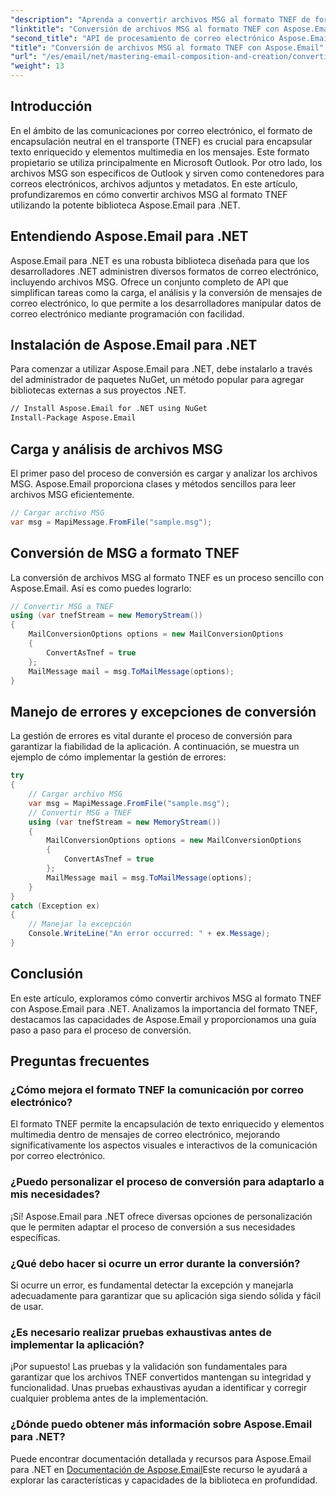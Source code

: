 ```yaml
---
"description": "Aprenda a convertir archivos MSG al formato TNEF de forma eficiente con la potente biblioteca Aspose.Email para .NET. Esta guía completa explica la instalación y la carga de archivos MSG."
"linktitle": "Conversión de archivos MSG al formato TNEF con Aspose.Email"
"second_title": "API de procesamiento de correo electrónico Aspose.Email .NET"
"title": "Conversión de archivos MSG al formato TNEF con Aspose.Email"
"url": "/es/email/net/mastering-email-composition-and-creation/converting-msg-files-to-tnef-format/"
"weight": 13
---
```


## Introducción

En el ámbito de las comunicaciones por correo electrónico, el formato de encapsulación neutral en el transporte (TNEF) es crucial para encapsular texto enriquecido y elementos multimedia en los mensajes. Este formato propietario se utiliza principalmente en Microsoft Outlook. Por otro lado, los archivos MSG son específicos de Outlook y sirven como contenedores para correos electrónicos, archivos adjuntos y metadatos. En este artículo, profundizaremos en cómo convertir archivos MSG al formato TNEF utilizando la potente biblioteca Aspose.Email para .NET.

## Entendiendo Aspose.Email para .NET

Aspose.Email para .NET es una robusta biblioteca diseñada para que los desarrolladores .NET administren diversos formatos de correo electrónico, incluyendo archivos MSG. Ofrece un conjunto completo de API que simplifican tareas como la carga, el análisis y la conversión de mensajes de correo electrónico, lo que permite a los desarrolladores manipular datos de correo electrónico mediante programación con facilidad.

## Instalación de Aspose.Email para .NET

Para comenzar a utilizar Aspose.Email para .NET, debe instalarlo a través del administrador de paquetes NuGet, un método popular para agregar bibliotecas externas a sus proyectos .NET.

```bash
// Install Aspose.Email for .NET using NuGet
Install-Package Aspose.Email
```

## Carga y análisis de archivos MSG

El primer paso del proceso de conversión es cargar y analizar los archivos MSG. Aspose.Email proporciona clases y métodos sencillos para leer archivos MSG eficientemente.

```csharp
// Cargar archivo MSG
var msg = MapiMessage.FromFile("sample.msg");
```

## Conversión de MSG a formato TNEF

La conversión de archivos MSG al formato TNEF es un proceso sencillo con Aspose.Email. Así es como puedes lograrlo:

```csharp
// Convertir MSG a TNEF
using (var tnefStream = new MemoryStream())
{
    MailConversionOptions options = new MailConversionOptions
    {
        ConvertAsTnef = true
    };
    MailMessage mail = msg.ToMailMessage(options);
}
```

## Manejo de errores y excepciones de conversión

La gestión de errores es vital durante el proceso de conversión para garantizar la fiabilidad de la aplicación. A continuación, se muestra un ejemplo de cómo implementar la gestión de errores:

```csharp
try
{
    // Cargar archivo MSG
    var msg = MapiMessage.FromFile("sample.msg");
    // Convertir MSG a TNEF
    using (var tnefStream = new MemoryStream())
    {
        MailConversionOptions options = new MailConversionOptions
        {
            ConvertAsTnef = true
        };
        MailMessage mail = msg.ToMailMessage(options);
    }
}
catch (Exception ex)
{
    // Manejar la excepción
    Console.WriteLine("An error occurred: " + ex.Message);
}
```

## Conclusión

En este artículo, exploramos cómo convertir archivos MSG al formato TNEF con Aspose.Email para .NET. Analizamos la importancia del formato TNEF, destacamos las capacidades de Aspose.Email y proporcionamos una guía paso a paso para el proceso de conversión.

## Preguntas frecuentes

### ¿Cómo mejora el formato TNEF la comunicación por correo electrónico?

El formato TNEF permite la encapsulación de texto enriquecido y elementos multimedia dentro de mensajes de correo electrónico, mejorando significativamente los aspectos visuales e interactivos de la comunicación por correo electrónico.

### ¿Puedo personalizar el proceso de conversión para adaptarlo a mis necesidades?

¡Sí! Aspose.Email para .NET ofrece diversas opciones de personalización que le permiten adaptar el proceso de conversión a sus necesidades específicas.

### ¿Qué debo hacer si ocurre un error durante la conversión?

Si ocurre un error, es fundamental detectar la excepción y manejarla adecuadamente para garantizar que su aplicación siga siendo sólida y fácil de usar.

### ¿Es necesario realizar pruebas exhaustivas antes de implementar la aplicación?

¡Por supuesto! Las pruebas y la validación son fundamentales para garantizar que los archivos TNEF convertidos mantengan su integridad y funcionalidad. Unas pruebas exhaustivas ayudan a identificar y corregir cualquier problema antes de la implementación.

### ¿Dónde puedo obtener más información sobre Aspose.Email para .NET?

Puede encontrar documentación detallada y recursos para Aspose.Email para .NET en [Documentación de Aspose.Email](https://reference.aspose.com/email/net/)Este recurso le ayudará a explorar las características y capacidades de la biblioteca en profundidad.